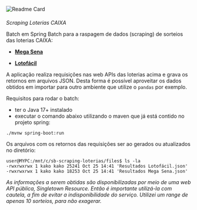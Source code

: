 ![Readme Card](https://github-readme-stats.vercel.app/api/pin?username=kako13&repo=sb-scraping-loterias&show_icons=true&theme=codeSTACKr&hide_border=true&bg_color=00000000)
####

<summary><i>Scraping Loterias CAIXA</i></summary>

Batch em Spring Batch para a raspagem de dados (scraping) de sorteios das loterias CAIXA:


- [**Mega Sena**](https://servicebus2.caixa.gov.br/portaldeloterias/api/megasena/)

- [**Lotofácil**](https://servicebus2.caixa.gov.br/portaldeloterias/api/lotofacil/)



A aplicação realiza requisições nas web APIs das loterias acima e grava os retornos em arquivos JSON. Desta forma é possível
aproveitar os dados obtidos em importar para outro ambiente que utilize o `pandas` por exemplo.


Requisitos para rodar o batch: 

- ter o Java 17+ instalado
- executar o comando abaixo utilizando o maven que já está contido no projeto spring:

```
./mvnw spring-boot:run
```

Os arquivos com os retornos das requisições ser ao gerados ou atualizados no diretório:

```
user@MYPC:/mnt/c/sb-scraping-loterias/files$ ls -la
-rwxrwxrwx 1 kako kako 25241 Oct 25 14:41 'Resultados Lotofácil.json'
-rwxrwxrwx 1 kako kako 18253 Oct 25 14:41 'Resultados Mega Sena.json'
```


_As informações a serem obtidas são disponibilizadas por meio de uma web API pública, Singletown Resource. Então é 
importante utilizá-la com cautela, a fim de evitar a indisponibilidade do serviço. Utilizei um range de apenas 10 sorteios,
para não exagerar._
